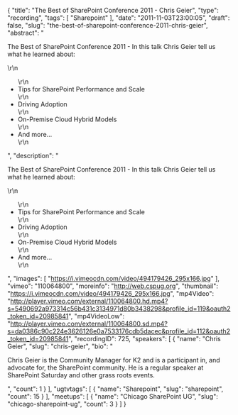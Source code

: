 {
  "title": "The Best of SharePoint Conference 2011 - Chris Geier",
  "type": "recording",
  "tags": [
    "Sharepoint"
  ],
  "date": "2011-11-03T23:00:05",
  "draft": false,
  "slug": "the-best-of-sharepoint-conference-2011-chris-geier",
  "abstract": "<p>The Best of SharePoint Conference 2011 - In this talk Chris Geier tell us what he learned about:</p>\r\n<ul>\r\n<li>Tips for SharePoint Performance and Scale</li>\r\n<li>Driving Adoption</li>\r\n<li>On-Premise Cloud Hybrid Models</li>\r\n<li>And more...</li>\r\n</ul>",
  "description": "<p>The Best of SharePoint Conference 2011 - In this talk Chris Geier tell us what he learned about:</p>\r\n<ul>\r\n<li>Tips for SharePoint Performance and Scale</li>\r\n<li>Driving Adoption</li>\r\n<li>On-Premise Cloud Hybrid Models</li>\r\n<li>And more...</li>\r\n</ul>",
  "images": [
    "https://i.vimeocdn.com/video/494179426_295x166.jpg"
  ],
  "vimeo": "110064800",
  "moreinfo": "http://web.cspug.org",
  "thumbnail": "https://i.vimeocdn.com/video/494179426_295x166.jpg",
  "mp4Video": "http://player.vimeo.com/external/110064800.hd.mp4?s=5490692a973314c56b431c3134971d80b3438298&profile_id=119&oauth2_token_id=20985841",
  "mp4VideoLow": "http://player.vimeo.com/external/110064800.sd.mp4?s=da0386c90c224e3626126e0a7533176cdb5dacec&profile_id=112&oauth2_token_id=20985841",
  "recordingID": 725,
  "speakers": [
    {
      "name": "Chris Geier",
      "slug": "chris-geier",
      "bio": "<p>Chris Geier is the Community Manager for K2 and is a participant in, and advocate for, the SharePoint community. He is a regular speaker at SharePoint Saturday and other grass roots events.</p>",
      "count": 1
    }
  ],
  "ugtvtags": [
    {
      "name": "Sharepoint",
      "slug": "sharepoint",
      "count": 15
    }
  ],
  "meetups": [
    {
      "name": "Chicago SharePoint UG",
      "slug": "chicago-sharepoint-ug",
      "count": 3
    }
  ]
}